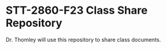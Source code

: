 # STT-2860-F23 Class Share Repository

Dr. Thomley will use this repository to share class documents.
